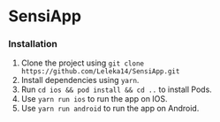 # SensiApp

### Installation
1. Clone the project using `git clone https://github.com/Leleka14/SensiApp.git`
2. Install dependencies using `yarn`.
3. Run `cd ios && pod install && cd ..` to install Pods.
4. Use `yarn run ios` to run the app on IOS.
5. Use `yarn run android` to run the app on Android.
